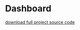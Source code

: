 # Dashboard
<a href="https://github.com/Chitnanko/Dashboard/blob/master/DashBoard01.rar">download full project source code</a>
